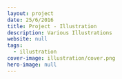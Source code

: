 ```yaml
---
layout: project
date: 25/6/2016
title: Project - Illustration
description: Various Illustrations
website: null
tags:
  - illustration
cover-image: illustration/cover.png
hero-image: null
---
```


